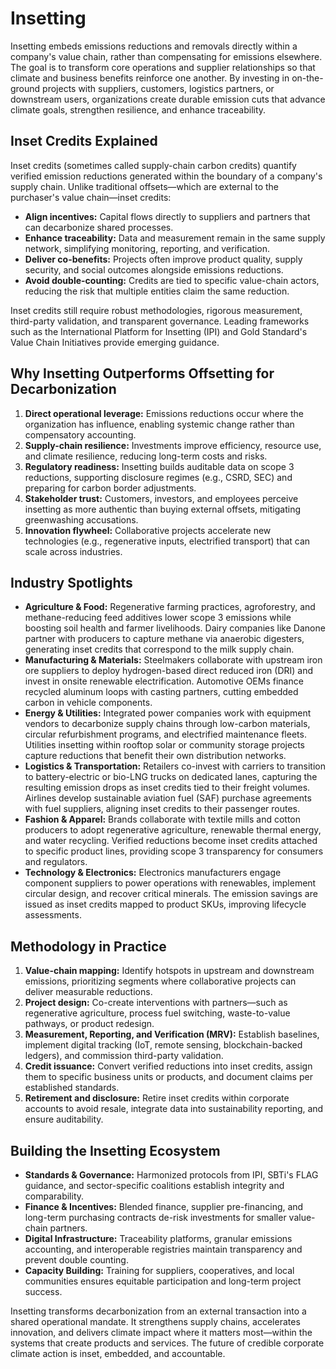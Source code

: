 # Insetting

Insetting embeds emissions reductions and removals directly within a company's value chain, rather than compensating for emissions elsewhere. The goal is to transform core operations and supplier relationships so that climate and business benefits reinforce one another. By investing in on-the-ground projects with suppliers, customers, logistics partners, or downstream users, organizations create durable emission cuts that advance climate goals, strengthen resilience, and enhance traceability.

## Inset Credits Explained

Inset credits (sometimes called supply-chain carbon credits) quantify verified emission reductions generated within the boundary of a company's supply chain. Unlike traditional offsets—which are external to the purchaser's value chain—inset credits:

- **Align incentives:** Capital flows directly to suppliers and partners that can decarbonize shared processes.
- **Enhance traceability:** Data and measurement remain in the same supply network, simplifying monitoring, reporting, and verification.
- **Deliver co-benefits:** Projects often improve product quality, supply security, and social outcomes alongside emissions reductions.
- **Avoid double-counting:** Credits are tied to specific value-chain actors, reducing the risk that multiple entities claim the same reduction.

Inset credits still require robust methodologies, rigorous measurement, third-party validation, and transparent governance. Leading frameworks such as the International Platform for Insetting (IPI) and Gold Standard's Value Chain Initiatives provide emerging guidance.

## Why Insetting Outperforms Offsetting for Decarbonization

1. **Direct operational leverage:** Emissions reductions occur where the organization has influence, enabling systemic change rather than compensatory accounting.
2. **Supply-chain resilience:** Investments improve efficiency, resource use, and climate resilience, reducing long-term costs and risks.
3. **Regulatory readiness:** Insetting builds auditable data on scope 3 reductions, supporting disclosure regimes (e.g., CSRD, SEC) and preparing for carbon border adjustments.
4. **Stakeholder trust:** Customers, investors, and employees perceive insetting as more authentic than buying external offsets, mitigating greenwashing accusations.
5. **Innovation flywheel:** Collaborative projects accelerate new technologies (e.g., regenerative inputs, electrified transport) that can scale across industries.

## Industry Spotlights

- **Agriculture & Food:** Regenerative farming practices, agroforestry, and methane-reducing feed additives lower scope 3 emissions while boosting soil health and farmer livelihoods. Dairy companies like Danone partner with producers to capture methane via anaerobic digesters, generating inset credits that correspond to the milk supply chain.
- **Manufacturing & Materials:** Steelmakers collaborate with upstream iron ore suppliers to deploy hydrogen-based direct reduced iron (DRI) and invest in onsite renewable electrification. Automotive OEMs finance recycled aluminum loops with casting partners, cutting embedded carbon in vehicle components.
- **Energy & Utilities:** Integrated power companies work with equipment vendors to decarbonize supply chains through low-carbon materials, circular refurbishment programs, and electrified maintenance fleets. Utilities insetting within rooftop solar or community storage projects capture reductions that benefit their own distribution networks.
- **Logistics & Transportation:** Retailers co-invest with carriers to transition to battery-electric or bio-LNG trucks on dedicated lanes, capturing the resulting emission drops as inset credits tied to their freight volumes. Airlines develop sustainable aviation fuel (SAF) purchase agreements with fuel suppliers, aligning inset credits to their passenger routes.
- **Fashion & Apparel:** Brands collaborate with textile mills and cotton producers to adopt regenerative agriculture, renewable thermal energy, and water recycling. Verified reductions become inset credits attached to specific product lines, providing scope 3 transparency for consumers and regulators.
- **Technology & Electronics:** Electronics manufacturers engage component suppliers to power operations with renewables, implement circular design, and recover critical minerals. The emission savings are issued as inset credits mapped to product SKUs, improving lifecycle assessments.

## Methodology in Practice

1. **Value-chain mapping:** Identify hotspots in upstream and downstream emissions, prioritizing segments where collaborative projects can deliver measurable reductions.
2. **Project design:** Co-create interventions with partners—such as regenerative agriculture, process fuel switching, waste-to-value pathways, or product redesign.
3. **Measurement, Reporting, and Verification (MRV):** Establish baselines, implement digital tracking (IoT, remote sensing, blockchain-backed ledgers), and commission third-party validation.
4. **Credit issuance:** Convert verified reductions into inset credits, assign them to specific business units or products, and document claims per established standards.
5. **Retirement and disclosure:** Retire inset credits within corporate accounts to avoid resale, integrate data into sustainability reporting, and ensure auditability.

## Building the Insetting Ecosystem

- **Standards & Governance:** Harmonized protocols from IPI, SBTi's FLAG guidance, and sector-specific coalitions establish integrity and comparability.
- **Finance & Incentives:** Blended finance, supplier pre-financing, and long-term purchasing contracts de-risk investments for smaller value-chain partners.
- **Digital Infrastructure:** Traceability platforms, granular emissions accounting, and interoperable registries maintain transparency and prevent double counting.
- **Capacity Building:** Training for suppliers, cooperatives, and local communities ensures equitable participation and long-term project success.

Insetting transforms decarbonization from an external transaction into a shared operational mandate. It strengthens supply chains, accelerates innovation, and delivers climate impact where it matters most—within the systems that create products and services. The future of credible corporate climate action is inset, embedded, and accountable.